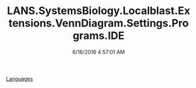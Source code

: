 ﻿---
title: LANS.SystemsBiology.Localblast.Extensions.VennDiagram.Settings.Programs.IDE
date: 6/16/2016 4:57:01 AM
---

[Languages](T-LANS.SystemsBiology.Localblast.Extensions.VennDiagram.Settings.Programs.IDE.Languages.html)
